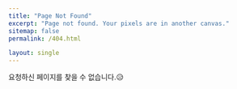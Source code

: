 ```yaml
---
title: "Page Not Found"
excerpt: "Page not found. Your pixels are in another canvas."
sitemap: false
permalink: /404.html

layout: single
---
```


요청하신 페이지를 찾을 수 없습니다.😥